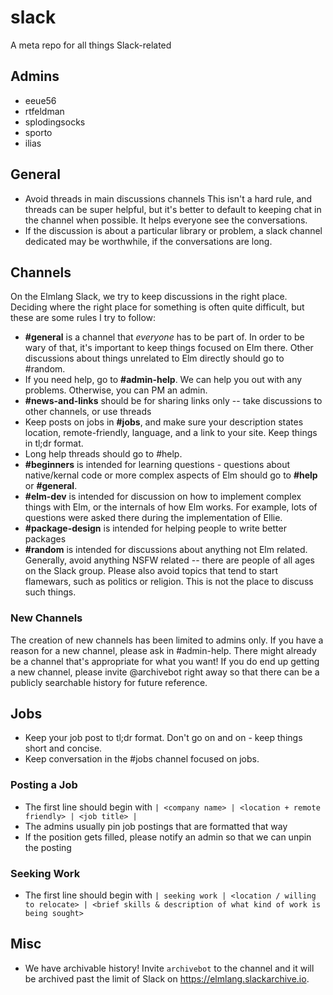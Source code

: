 # slack
A meta repo for all things Slack-related


## Admins

- eeue56
- rtfeldman
- splodingsocks
- sporto
- ilias


## General

- Avoid threads in main discussions channels This isn't a hard rule, and threads can be super helpful, but it's better to default to keeping chat in the channel when possible. It helps everyone see the conversations.
- If the discussion is about a particular library or problem, a slack channel dedicated may be worthwhile, if the conversations are long.

## Channels

On the Elmlang Slack, we try to keep discussions in the right place. Deciding where the right place for something is often quite difficult, but these are some rules I try to follow:

- **#general** is a channel that _everyone_ has to be part of. In order to be wary of that, it's important to keep things focused on Elm there. Other discussions about things unrelated to Elm directly should go to #random.
- If you need help, go to **#admin-help**. We can help you out with any problems. Otherwise, you can PM an admin.
- **#news-and-links** should be for sharing links only -- take discussions to other channels, or use threads 
- Keep posts on jobs in **#jobs**, and make sure your description states location, remote-friendly, language, and a link to your site. Keep things in tl;dr format.
- Long help threads should go to #help. 
- **#beginners** is intended for learning questions - questions about native/kernal code or more complex aspects of Elm should go to **#help** or **#general**.
- **#elm-dev** is intended for discussion on how to implement complex things with Elm, or the internals of how Elm works. For example, lots of questions were asked there during the implementation of Ellie. 
- **#package-design** is intended for helping people to write better packages
- **#random** is intended for discussions about anything not Elm related. Generally, avoid anything NSFW related -- there are people of all ages on the Slack group. Please also avoid topics that tend to start flamewars, such as politics or religion. This is not the place to discuss such things.

### New Channels

The creation of new channels has been limited to admins only. If you have a reason for a new channel, please ask in #admin-help. There might already be a channel that's appropriate for what you want! If you do end up getting a new channel, please invite @archivebot right away so that there can be a publicly searchable history for future reference.


## Jobs

- Keep your job post to tl;dr format. Don't go on and on - keep things short and concise.
- Keep conversation in the #jobs channel focused on jobs.

### Posting a Job
- The first line should begin with `| <company name> | <location + remote friendly> | <job title> |`
- The admins usually pin job postings that are formatted that way
- If the position gets filled, please notify an admin so that we can unpin the posting

### Seeking Work
- The first line should begin with `| seeking work | <location / willing to relocate> | <brief skills & description of what kind of work is being sought>`

## Misc
- We have archivable history! Invite `archivebot` to the channel and it will be archived past the limit of Slack on https://elmlang.slackarchive.io.
